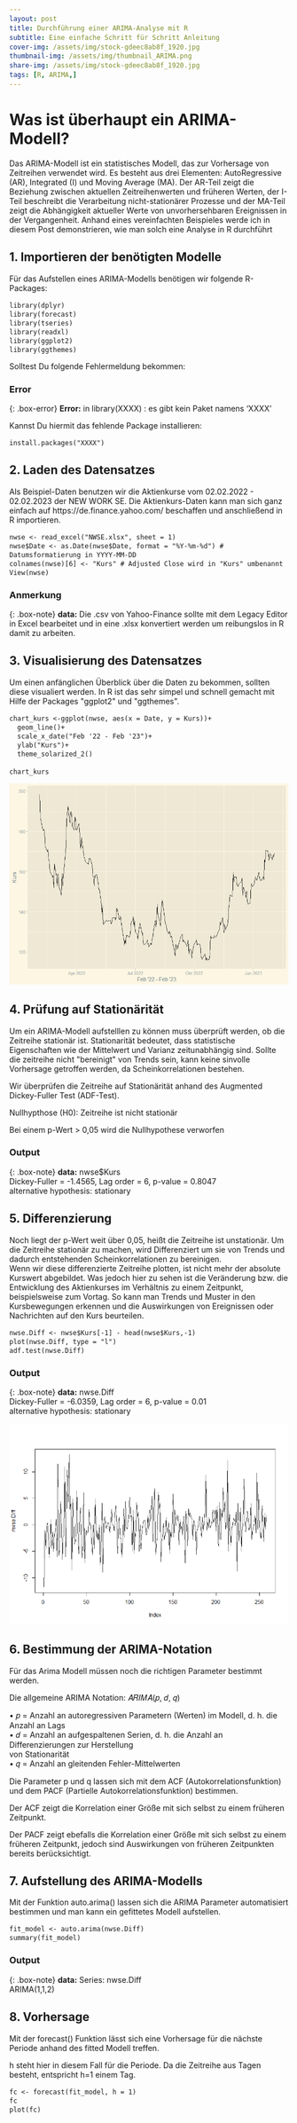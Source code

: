 ```yaml
---
layout: post
title: Durchführung einer ARIMA-Analyse mit R
subtitle: Eine einfache Schritt für Schritt Anleitung
cover-img: /assets/img/stock-gdeec8ab8f_1920.jpg
thumbnail-img: /assets/img/thumbnail_ARIMA.png
share-img: /assets/img/stock-gdeec8ab8f_1920.jpg
tags: [R, ARIMA,]
---
```

<h1>Was ist überhaupt ein ARIMA-Modell?</h1>
Das ARIMA-Modell ist ein statistisches Modell, das zur Vorhersage von Zeitreihen verwendet wird. Es besteht aus drei Elementen: AutoRegressive (AR), Integrated (I) und Moving Average (MA). Der AR-Teil zeigt die Beziehung zwischen aktuellen Zeitreihenwerten und früheren Werten, der I-Teil beschreibt die Verarbeitung nicht-stationärer Prozesse und der MA-Teil zeigt die Abhängigkeit aktueller Werte von unvorhersehbaren Ereignissen in der Vergangenheit.
Anhand eines vereinfachten Beispieles werde ich in diesem Post demonstrieren, wie man solch eine Analyse in R durchführt
<h2>1. Importieren der benötigten Modelle</h2>
Für das Aufstellen eines ARIMA-Modells benötigen wir folgende R-Packages:

~~~
library(dplyr)
library(forecast)
library(tseries)
library(readxl)
library(ggplot2)
library(ggthemes)
~~~

Solltest Du folgende Fehlermeldung bekommen:
### Error
{: .box-error}
**Error:** in library(XXXX) : es gibt kein Paket namens ‘XXXX’

Kannst Du hiermit das fehlende Package installieren:
~~~
install.packages("XXXX")
~~~

<h2>2. Laden des Datensatzes</h2>
Als Beispiel-Daten benutzen wir die Aktienkurse vom 02.02.2022 - 02.02.2023 der NEW WORK SE. Die Aktienkurs-Daten kann man sich ganz einfach auf https://de.finance.yahoo.com/ beschaffen und anschließend in R importieren.

~~~
nwse <- read_excel("NWSE.xlsx", sheet = 1)
nwse$Date <- as.Date(nwse$Date, format = "%Y-%m-%d") # Datumsformatierung in YYYY-MM-DD
colnames(nwse)[6] <- "Kurs" # Adjusted Close wird in "Kurs" umbenannt
View(nwse)
~~~

### Anmerkung

{: .box-note}
**data:** Die .csv von Yahoo-Finance sollte mit dem Legacy Editor in Excel bearbeitet und in eine .xlsx konvertiert werden um reibungslos in R damit zu arbeiten.

<h2>3. Visualisierung des Datensatzes</h2>
Um einen anfänglichen Überblick über die Daten zu bekommen, sollten diese visualiert werden. In R ist das sehr simpel und schnell gemacht mit Hilfe der Packages "ggplot2" und "ggthemes".

~~~
chart_kurs <-ggplot(nwse, aes(x = Date, y = Kurs))+ 
  geom_line()+
  scale_x_date("Feb '22 - Feb '23")+
  ylab("Kurs")+
  theme_solarized_2()

chart_kurs
~~~


![Kurs](/assets/img/Rplot.png)

<h2>4. Prüfung auf Stationärität</h2>

Um ein ARIMA-Modell aufstelllen zu können muss überprüft werden, ob die Zeitreihe stationär ist. Stationarität bedeutet, dass statistische Eigenschaften wie der Mittelwert und Varianz zeitunabhängig sind. Sollte die zeitreihe nicht "bereinigt" von Trends sein, kann keine sinvolle Vorhersage getroffen werden, da Scheinkorrelationen bestehen.

Wir überprüfen die Zeitreihe auf Stationärität anhand des Augmented Dickey-Fuller Test (ADF-Test).

Nullhypthose (H0): Zeitreihe ist nicht stationär

Bei einem p-Wert > 0,05 wird die Nullhypothese verworfen

### Output

{: .box-note}
**data:** nwse$Kurs <br> Dickey-Fuller = -1.4565, Lag order = 6, p-value = 0.8047 <br> alternative hypothesis: stationary

<h2>5. Differenzierung</h2>
Noch liegt der p-Wert weit über 0,05, heißt die Zeitreihe ist unstationär. Um die Zeitreihe stationär zu machen, wird Differenziert um sie von Trends und dadurch entstehenden Scheinkorrelationen zu bereinigen. <br> Wenn wir diese differenzierte Zeitreihe plotten, ist nicht mehr der absolute Kurswert abgebildet. Was jedoch hier zu sehen ist die Veränderung bzw. die Entwicklung des Aktienkurses im Verhältnis zu einem Zeitpunkt, beispielsweise zum Vortag. So kann man Trends und Muster in den Kursbewegungen erkennen und die Auswirkungen von Ereignissen oder Nachrichten auf den Kurs beurteilen.

~~~
nwse.Diff <- nwse$Kurs[-1] - head(nwse$Kurs,-1)
plot(nwse.Diff, type = "l")
adf.test(nwse.Diff)
~~~
### Output

{: .box-note}
**data:** nwse.Diff <br> Dickey-Fuller = -6.0359, Lag order = 6, p-value = 0.01 <br> alternative hypothesis: stationary

![Kurs_diff](/assets/img/diff_plot.png)

## 6. Bestimmung der ARIMA-Notation

Für das Arima Modell müssen noch die richtigen Parameter bestimmt werden.

Die allgemeine ARIMA Notation: 𝐴𝑅𝐼𝑀𝐴(𝑝, 𝑑, 𝑞)

• 𝑝 = Anzahl an autoregressiven Parametern (Werten) im Modell, d. h. die Anzahl an Lags\
• 𝑑 = Anzahl an aufgespaltenen Serien, d. h. die Anzahl an Differenzierungen zur Herstellung\
von Stationarität\
• 𝑞 = Anzahl an gleitenden Fehler-Mittelwerten

Die Parameter p und q lassen sich mit dem ACF (Autokorrelationsfunktion) und dem PACF (Partielle Autokorrelationsfunktion) bestimmen.

Der ACF zeigt die Korrelation einer Größe mit sich selbst zu einem früheren Zeitpunkt.

Der PACF zeigt ebefalls die Korrelation einer Größe mit sich selbst zu einem früheren Zeitpunkt, jedoch sind Auswirkungen von früheren Zeitpunkten bereits             berücksichtigt.

## 7. Aufstellung des ARIMA-Modells

Mit der Funktion auto.arima() lassen sich die ARIMA Parameter automatisiert bestimmen und man kann ein gefittetes Modell aufstellen.

    fit_model <- auto.arima(nwse.Diff)
    summary(fit_model)

### Output
{: .box-note}
**data:** Series: nwse.Diff<br> ARIMA(1,1,2) 


## 8.  Vorhersage

Mit der forecast() Funktion lässt sich eine Vorhersage für die nächste Periode anhand des fitted Modell treffen.

h steht hier in diesem Fall für die Periode. Da die Zeitreihe aus Tagen besteht, entspricht h=1 einem Tag.

    fc <- forecast(fit_model, h = 1)
    fc
    plot(fc)



